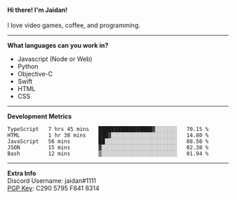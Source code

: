 #### Hi there! I'm Jaidan!
I love video games, coffee, and programming.

---
**What languages can you work in?**<br>
- Javascript (Node or Web)
- Python
- Objective-C
- Swift
- HTML
- CSS

---
**Development Metrics**<br>
<!--START_SECTION:waka-->
```text
TypeScript   7 hrs 45 mins   █████████████████▓░░░░░░░   70.15 % 
HTML         1 hr 38 mins    ███▓░░░░░░░░░░░░░░░░░░░░░   14.80 % 
JavaScript   56 mins         ██░░░░░░░░░░░░░░░░░░░░░░░   08.50 % 
JSON         15 mins         ▓░░░░░░░░░░░░░░░░░░░░░░░░   02.38 % 
Bash         12 mins         ▒░░░░░░░░░░░░░░░░░░░░░░░░   01.94 % 
```
<!--END_SECTION:waka-->

---
**Extra Info**<br>
Discord Username: jaidan#1111  
[PGP Key](https://keybase.io/monotrix/pgp_keys.asc): C290 5795 F841 8314
